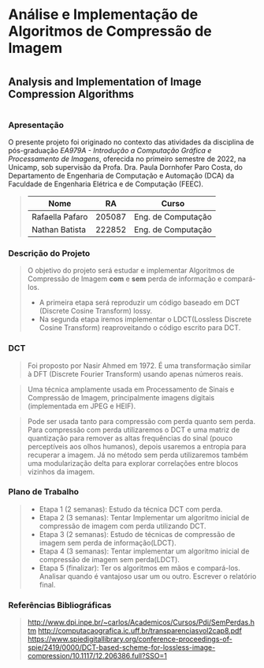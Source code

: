 # Análise e Implementação de Algoritmos de Compressão de Imagem <h1>
## Analysis and Implementation of Image Compression Algorithms <h1>
  
###  Apresentação 

O presente projeto foi originado no contexto das atividades da disciplina de pós-graduação *EA979A - Introdução a Computação Gráfica e Processamento de Imagens*, oferecida no primeiro semestre de 2022, na Unicamp, sob supervisão da Profa. Dra. Paula Dornhofer Paro Costa, do Departamento de Engenharia de Computação e Automação (DCA) da Faculdade de Engenharia Elétrica e de Computação (FEEC).

> |Nome  | RA | Curso|
> |--|--|--|
> | Rafaella Pafaro  | 205087  | Eng. de Computação|
> | Nathan Batista   | 222852  | Eng. de Computação|

### Descrição do Projeto 
> O objetivo do projeto será estudar e implementar Algoritmos de Compressão de Imagem **com** e **sem** perda de informação e compará-los.
>  - A primeira etapa será reproduzir um código baseado em DCT (Discrete Cosine Transform) lossy.
> - Na segunda etapa iremos implementar o LDCT(Lossless Discrete Cosine Transform) reaproveitando o código escrito para DCT. 
  
### DCT

 > Foi proposto por Nasir Ahmed em 1972. É uma transformação similar à DFT (Discrete Fourier Transform) usando apenas números reais.
 
 > Uma técnica amplamente usada em Processamento de Sinais e Compressão de Imagem, principalmente imagens digitais (implementada em JPEG e HEIF).
  
 > Pode ser usada tanto para compressão com perda quanto sem perda. Para compressão com perda utilizaremos o DCT e uma matriz de quantização para remover as altas frequências do sinal (pouco perceptíveis aos olhos humanos), depois usaremos a entropia para recuperar a imagem. Já no método sem perda utilizaremos também uma modularização delta para explorar correlações entre blocos vizinhos da imagem.
  
### Plano de Trabalho
> * Etapa 1 (2 semanas): Estudo da técnica DCT com perda. 
> * Etapa 2 (3 semanas): Tentar Implementar um algoritmo inicial de compressão de imagem com perda utilizando DCT.
> * Etapa 3 (2 semanas): Estudo de técnicas de compressão de imagem sem perda de informação(LDCT).
> * Etapa 4 (3 semanas): Tentar implementar um algoritmo inicial de compressão de imagem sem perda(LDCT).
> * Etapa 5 (finalizar): Ter os algoritmos em mãos e compará-los. Analisar quando é vantajoso usar um ou outro. Escrever o relatório final.
  
### Referências Bibliográficas
> http://www.dpi.inpe.br/~carlos/Academicos/Cursos/Pdi/SemPerdas.htm
> http://computacaografica.ic.uff.br/transparenciasvol2cap8.pdf
> https://www.spiedigitallibrary.org/conference-proceedings-of-spie/2419/0000/DCT-based-scheme-for-lossless-image-compression/10.1117/12.206386.full?SSO=1
  
  
  
